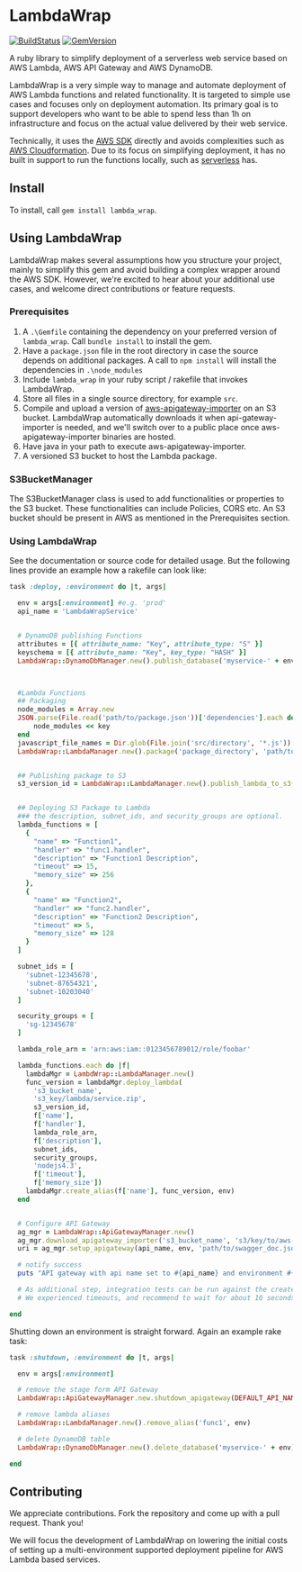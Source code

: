 # LambdaWrap

[![BuildStatus](https://travis-ci.org/Cimpress-MCP/LambdaWrap.svg?branch=master)](https://travis-ci.org/Cimpress-MCP/LambdaWrap) [![GemVersion](https://badge.fury.io/rb/lambda_wrap.svg)](https://badge.fury.io/rb/lambda_wrap)

A ruby library to simplify deployment of a serverless web service based on AWS Lambda, AWS API Gateway and AWS DynamoDB.

LambdaWrap is a very simple way to manage and automate deployment of AWS Lambda functions and related functionality. It is targeted to simple use cases and focuses only on deployment automation. Its primary goal is to support developers who want to be able to spend less than 1h on infrastructure and focus on the actual value delivered by their web service.

Technically, it uses the [AWS SDK](https://aws.amazon.com/sdk-for-ruby/) directly and avoids complexities such as [AWS Cloudformation](https://aws.amazon.com/cloudformation/). Due to its focus on simplifying deployment, it has no built in support to run the functions locally, such as [serverless](https://github.com/serverless/serverless) has.

## Install

To install, call `gem install lambda_wrap`.

## Using LambdaWrap

LambdaWrap makes several assumptions how you structure your project, mainly to simplify this gem and avoid building a complex wrapper around the AWS SDK. However, we're excited to hear about your additional use cases, and welcome direct contributions or feature requests.

### Prerequisites

1. A `.\Gemfile` containing the dependency on your preferred version of `lambda_wrap`. Call `bundle install` to install the gem.
2. Have a `package.json` file in the root directory in case the source depends on additional packages. A call to `npm install` will install the dependencies in `.\node_modules`
3. Include `lambda_wrap` in your ruby script / rakefile that invokes LambdaWrap.
4. Store all files in a single source directory, for example `src`.
5. Compile and upload a version of [aws-apigateway-importer](https://github.com/awslabs/aws-apigateway-importer) on an S3 bucket. LambdaWrap automatically downloads it when api-gateway-importer is needed, and we'll switch over to a public place once aws-apigateway-importer binaries are hosted.
6. Have java in your path to execute aws-apigateway-importer.
7. A versioned S3 bucket to host the Lambda package.

### S3BucketManager
The S3BucketManager class is used to add functionalities or properties to the S3 bucket. These functionalities can include Policies, CORS etc. An S3 bucket should be present in AWS as mentioned in the Prerequisites section.

### Using LambdaWrap
See the documentation or source code for detailed usage. But the following lines provide an example how a rakefile can look like:

```ruby
task :deploy, :environment do |t, args|

  env = args[:environment] #e.g. 'prod'
  api_name = 'LambdaWrapService'


  # DynamoDB publishing Functions
  attributes = [{ attribute_name: "Key", attribute_type: "S" }]
  keyschema = [{ attribute_name: "Key", key_type: "HASH" }]
  LambdaWrap::DynamoDbManager.new().publish_database('myservice-' + env, attributes, keyschema, 1, 1)



  #Lambda Functions
  ## Packaging
  node_modules = Array.new
  JSON.parse(File.read('path/to/package.json'))['dependencies'].each do |key, value|
      node_modules << key
  end
  javascript_file_names = Dir.glob(File.join('src/directory', '*.js'))
  LambdaWrap::LambdaManager.new().package('package_directory', 'path/to/package.zip', javascript_file_names, node_modules)


  ## Publishing package to S3
  s3_version_id = LambdaWrap::LambdaManager.new().publish_lambda_to_s3('path/to/package.zip', 's3_bucket_name', 's3_key/lambda/service.zip')


  ## Deploying S3 Package to Lambda
  ### the description, subnet_ids, and security_groups are optional.
  lambda_functions = [
    {
      "name" => "Function1",
      "handler" => "func1.handler",
      "description" => "Function1 Description",
      "timeout" => 15,
      "memory_size" => 256
    },
    {
      "name" => "Function2",
      "handler" => "func2.handler",
      "description" => "Function2 Description",
      "timeout" => 5,
      "memory_size" => 128
    }
  ]

  subnet_ids = [
    'subnet-12345678',
    'subnet-87654321',
    'subnet-10203040'
  ]

  security_groups = [
    'sg-12345678'
  ]

  lambda_role_arn = 'arn:aws:iam::0123456789012/role/foobar'

  lambda_functions.each do |f|
    lambdaMgr = LambdWrap::LambdaManager.new()
    func_version = lambdaMgr.deploy_lambda(
      's3_bucket_name',
      's3_key/lambda/service.zip',
      s3_version_id,
      f['name'],
      f['handler'],
      lambda_role_arn,
      f['description'],
      subnet_ids,
      security_groups,
      'nodejs4.3',
      f['timeout'],
      f['memory_size'])
    lambdaMgr.create_alias(f['name'], func_version, env)
  end


  # Configure API Gateway
  ag_mgr = LambdaWrap::ApiGatewayManager.new()
  ag_mgr.download_apigateway_importer('s3_bucket_name', 's3/key/to/aws-apigateway-importer-1.0.3-SNAPSHOT-jar-with-dependencies.jar') #required step
  uri = ag_mgr.setup_apigateway(api_name, env, 'path/to/swagger_doc.json')

  # notify success
  puts "API gateway with api name set to #{api_name} and environment #{env} is available at #{uri}"

  # As additional step, integration tests can be run against the created API Gateway URL as part of the deployment.
  # We experienced timeouts, and recommend to wait for about 10 seconds before executing them.

end
```

Shutting down an environment is straight forward. Again an example rake task:

```ruby
task :shutdown, :environment do |t, args|

  env = args[:environment]

  # remove the stage form API Gateway
  LambdaWrap::ApiGatewayManager.new.shutdown_apigateway(DEFAULT_API_NAME, env)

  # remove lambda aliases
  LambdaWrap::LambdaManager.new().remove_alias('func1', env)

  # delete DynamoDB table
  LambdaWrap::DynamoDbManager.new().delete_database('myservice-' + env)

end
```

## Contributing

We appreciate contributions. Fork the repository and come up with a pull request. Thank you!

We will focus the development of LambdaWrap on lowering the initial costs of setting up a multi-environment supported deployment pipeline for AWS Lambda based services.
